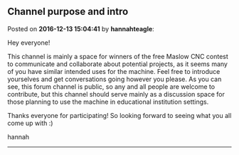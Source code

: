 ## Channel purpose and intro
Posted on **2016-12-13 15:04:41** by **hannahteagle**:

Hey everyone!



This channel is mainly a space for winners of the free Maslow CNC contest to communicate and collaborate about potential projects, as it seems many of you have similar intended uses for the machine. Feel free to introduce yourselves and get conversations going however you please. As you can see, this forum channel is public, so any and all people are welcome to contribute, but this channel should serve mainly as a discussion space for those planning to use the machine in educational institution settings.



Thanks everyone for participating! So looking forward to seeing what you all come up with :)



hannah

---

